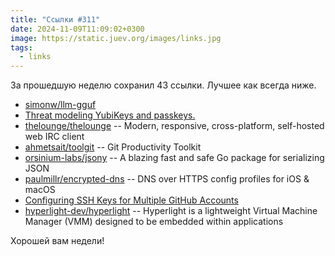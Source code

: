 ```yaml
---
title: "Ссылки #311"
date: 2024-11-09T11:09:02+0300
image: https://static.juev.org/images/links.jpg
tags: 
  - links
---
```


За прошедшую неделю сохранил 43 ссылки. Лучшее как всегда ниже.

- [simonw/llm-gguf](https://github.com/simonw/llm-gguf)
- [Threat modeling YubiKeys and passkeys.](https://yawnbox.is/blog/threat-modeling-yubikeys-and-passkeys/)
- [thelounge/thelounge](https://github.com/thelounge/thelounge) -- Modern, responsive, cross-platform, self-hosted web IRC client
- [ahmetsait/toolgit](https://github.com/ahmetsait/toolgit) -- Git Productivity Toolkit
- [orsinium-labs/jsony](https://github.com/orsinium-labs/jsony) -- A blazing fast and safe Go package for serializing JSON
- [paulmillr/encrypted-dns](https://github.com/paulmillr/encrypted-dns) -- DNS over HTTPS config profiles for iOS & macOS
- [Configuring SSH Keys for Multiple GitHub Accounts](https://stevenharman.net/configure-ssh-keys-for-multiple-github-accounts)
- [hyperlight-dev/hyperlight](https://github.com/hyperlight-dev/hyperlight) -- Hyperlight is a lightweight Virtual Machine Manager (VMM) designed to be embedded within applications

Хорошей вам недели!
